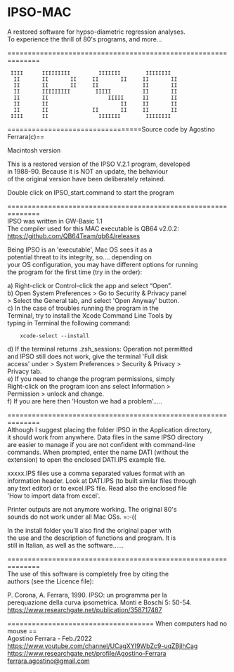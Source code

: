 # IPSO-MAC
A restored software for hypso-diametric regression analyses.  
To experience the thrill of 80's programs, and more...


==============================================================

     IIII      IIIIIIIII         IIIIIII        IIIIIIII  
      II       II       II     II       II     II       II
      II       II       II     II              II       II
      II       IIIIIIIII        IIIII          II       II
      II       II                   IIIII      II       II
      II       II                       II     II       II
      II       II              II       II     II       II
     IIII      II                IIIIIII        IIIIIIII

=================================Source code by Agostino Ferrara(c)==  

Macintosh version

This is a restored version of the IPSO V.2.1 program, developed    
in 1988-90.  Because it is NOT an update, the behaviour     
of the original version have been deliberately retained.    
 
Double click on   IPSO_start.command  to start the program    

==============================================================   
IPSO was written in GW-Basic 1.1     
The compiler used for this MAC executable is QB64 v2.0.2:   
https://github.com/QB64Team/qb64/releases     

Being IPSO is an 'executable', Mac OS sees it as a    
potential threat to its integrity, so.... depending on      
your OS configuration, you may have different options for running     
the program for the first time (try in the order):    

a) 	Right-click or Control-click the app and select “Open”.    
b) 	Open System Preferences > Go to Security & Privacy panel     
	> Select the General tab, and select 'Open Anyway' button.      
c) 	In the case of troubles running the program in the      
   	Terminal, try to install the Xcode Command Line Tools by   
   	typing in Terminal the following command:    

        xcode-select --install 

d)	If the terminal returns .zsh_sessions: Operation not permitted     
	and IPSO still does not work, give the terminal 'Full disk    
	access' under > System Preferences > Security & Privacy >    
	Privacy tab.     
e) 	If you need to change the program permissions, simply       
	Right-click on the  program icon ans select Information >    
	Permission  > unlock  and change.    
f)	If you are here then 'Houston we had a problem'.....  

==============================================================   
Although I suggest placing the folder IPSO in the Application directory,     
it should work from anywhere. Data files in the same IPSO directory    
are easier to manage if you are not confident with command-line    
commands.  When prompted, enter the name DATI (without the    
extension) to open the enclosed DATI.IPS example file.     

xxxxx.IPS files use a comma separated values format with an      
information header. Look at DATI.IPS (to built similar files through      
any text editor) or to excel.IPS file. Read also the enclosed file      
'How to import data from excel'.     

Printer outputs are not anymore working. The original 80's         
sounds do not work under all Mac OSs.  =:-((    

In the install folder you'll also find the original paper with    
the use and the description of functions and program. It is     
still in Italian,  as well as the software......       

==============================================================   
The use of this software is completely free by citing the     
authors (see the Licence file): 

P. Corona, A. Ferrara, 1990. IPSO: un programma per la    
perequazione della curva  ipsometrica. Monti e Boschi 5: 50-54.     
https://www.researchgate.net/publication/358717487


==================================== When computers had no mouse ==     
Agostino Ferrara - Feb./2022    
https://www.youtube.com/channel/UCagXYI9WbZc9-uqZBjlhCag    
https://www.researchgate.net/profile/Agostino-Ferrara     
ferrara.agostino@gmail.com    
